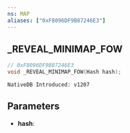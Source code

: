 ```yaml
---
ns: MAP
aliases: ["0xF8096DF9B87246E3"]
---
```

## _REVEAL_MINIMAP_FOW

```c
// 0xF8096DF9B87246E3
void _REVEAL_MINIMAP_FOW(Hash hash);
```

```
NativeDB Introduced: v1207
```

## Parameters
* **hash**:

